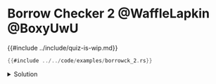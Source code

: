 # Borrow Checker 2 @WaffleLapkin @BoxyUwU

{{#include ../include/quiz-is-wip.md}}

```rust
{{#include ../../code/examples/borrowck_2.rs}}
```

<details>
<summary>Solution</summary>

```
{{#include ../../code/examples/stderr/borrowck_2.stderr}}
```
</details>

